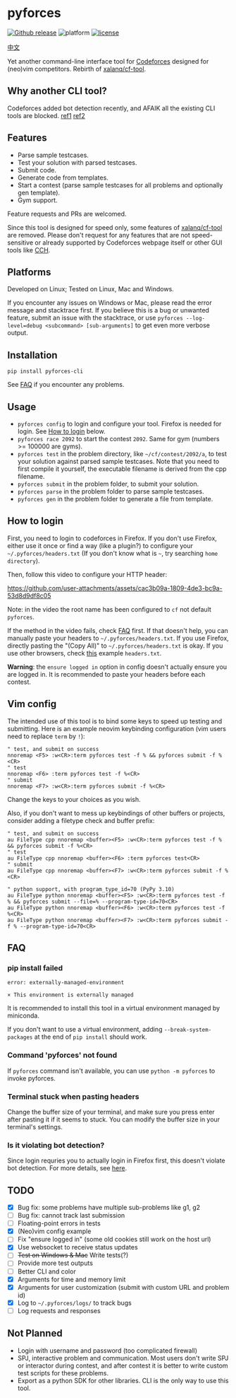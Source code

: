# pyforces

[![Github release](https://img.shields.io/github/release/LZDQ/pyforces)](https://github.com/LZDQ/pyforces/releases)
![platform](https://img.shields.io/badge/platform-Windows%20%7C%20macOS%20%7C%20Linux-blue)
[![license](https://img.shields.io/badge/license-WTFPL-%23373737.svg)](https://raw.githubusercontent.com/LZDQ/pyforces/main/LICENSE)

[中文](README-zh.md)

Yet another command-line interface tool for [Codeforces](https://codeforces.com) designed for (neo)vim competitors. Rebirth of [xalanq/cf-tool](https://github.com/xalanq/cf-tool).

## Why another CLI tool?

Codeforces added bot detection recently, and AFAIK all the existing CLI tools are blocked. [ref1](https://codeforces.com/blog/entry/96091) [ref2](https://github.com/woshiluo/cf-tool/issues/5)

## Features

* Parse sample testcases.
* Test your solution with parsed testcases.
* Submit code.
* Generate code from templates.
* Start a contest (parse sample testcases for all problems and optionally gen template).
* Gym support.

Feature requests and PRs are welcomed.

Since this tool is designed for speed only, some features of [xalanq/cf-tool](https://github.com/xalanq/cf-tool) are removed. Please don't request for any features that are not speed-sensitive or already supported by Codeforces webpage itself or other GUI tools like [CCH](https://github.com/CodeforcesContestHelper/CCHv2).

## Platforms

Developed on Linux; Tested on Linux, Mac and Windows.

If you encounter any issues on Windows or Mac, please read the error message and stacktrace first. If you believe this is a bug or unwanted feature, submit an issue with the stacktrace, or use `pyforces --log-level=debug <subcommand> [sub-arguments]` to get even more verbose output.

## Installation

`pip install pyforces-cli`

See [FAQ](#FAQ) if you encounter any problems.

## Usage

* `pyforces config` to login and configure your tool. Firefox is needed for login. See [How to login](#How-to-login) below.
* `pyforces race 2092` to start the contest `2092`. Same for gym (numbers >= 100000 are gyms).
* `pyforces test` in the problem directory, like `~/cf/contest/2092/a`, to test your solution against parsed sample testcases. Note that you need to first compile it yourself, the executable filename is derived from the cpp filename.
* `pyforces submit` in the problem folder, to submit your solution.
* `pyforces parse` in the problem folder to parse sample testcases.
* `pyforces gen` in the problem folder to generate a file from template.

## How to login

First, you need to login to codeforces in Firefox. If you don't use Firefox, either use it once or find a way (like a plugin?) to configure your `~/.pyforces/headers.txt` (If you don't know what is `~`, try searching `home directory`).

Then, follow this video to configure your HTTP header:


https://github.com/user-attachments/assets/cac3b09a-1809-4de3-bc9a-53d8d9df8c05

Note: in the video the root name has been configured to `cf` not default `pyforces`.

If the method in the video fails, check [FAQ](#FAQ) first. If that doesn't help, you can manually paste your headers to `~/.pyforces/headers.txt`. If you use Firefox, directly pasting the "(Copy All)" to `~/.pyforces/headers.txt` is okay. If you use other browsers, check [this](example/headers.txt) example `headers.txt`.

**Warning**: the `ensure logged in` option in config doesn't actually ensure you are logged in. It is recommended to paste your headers before each contest.

## Vim config

The intended use of this tool is to bind some keys to speed up testing and submitting. Here is an example neovim keybinding configuration (vim users need to replace `term` by `!`):

```vim
" test, and submit on success
nnoremap <F5> :w<CR>:term pyforces test -f % && pyforces submit -f %<CR>
" test
nnoremap <F6> :term pyforces test -f %<CR>
" submit
nnoremap <F7> :w<CR>:term pyforces submit -f %<CR>
```

Change the keys to your choices as you wish.

Also, if you don't want to mess up keybindings of other buffers or projects, consider adding a filetype check and buffer prefix:

```vim
" test, and submit on success
au FileType cpp nnoremap <buffer><F5> :w<CR>:term pyforces test -f % && pyforces submit -f %<CR>
" test
au FileType cpp nnoremap <buffer><F6> :term pyforces test<CR>
" submit
au FileType cpp nnoremap <buffer><F7> :w<CR>:term pyforces submit -f %<CR>

" python support, with program_type_id=70 (PyPy 3.10)
au FileType python nnoremap <buffer><F5> :w<CR>:term pyforces test -f % && pyforces submit --file=% --program-type-id=70<CR>
au FileType python nnoremap <buffer><F6> :w<CR>:term pyforces test -f %<CR>
au FileType python nnoremap <buffer><F7> :w<CR>:term pyforces submit -f % --program-type-id=70<CR>
```

## FAQ

### pip install failed

```
error: externally-managed-environment

× This environment is externally managed
```

It is recommended to install this tool in a virtual environment managed by miniconda.

If you don't want to use a virtual environment, adding `--break-system-packages` at the end of `pip install` should work.

### Command 'pyforces' not found

If `pyforces` command isn't available, you can use `python -m pyforces` to invoke pyforces.

### Terminal stuck when pasting headers

Change the buffer size of your terminal, and make sure you press enter after pasting it if it seems to stuck. You can modify the buffer size in your terminal's settings.

### Is it violating bot detection?

Since login requries you to actually login in Firefox first, this doesn't violate bot detection. For more details, see [here](https://codeforces.com/blog/entry/134322).

## TODO

- [x] Bug fix: some problems have multiple sub-problems like g1, g2
- [ ] Bug fix: cannot track last submission
- [ ] Floating-point errors in tests
- [x] (Neo)vim config example
- [ ] Fix "ensure logged in" (some old cookies still work on the host url)
- [x] Use websocket to receive status updates
- [ ] ~~Test on Windows & Mac~~ Write tests(?)
- [ ] Provide more test outputs
- [ ] Better CLI and color
- [x] Arguments for time and memory limit
- [x] Arguments for user customization (submit with custom URL and problem id)
- [x] Log to `~/.pyforces/logs/` to track bugs
- [ ] Log requests and responses

## Not Planned

* Login with username and password (too complicated firewall)
* SPJ, interactive problem and communication. Most users don't write SPJ or interactor during contest, and after contest it is better to write custom test scripts for these problems.
* Export as a python SDK for other libraries. CLI is the only way to use this tool.

